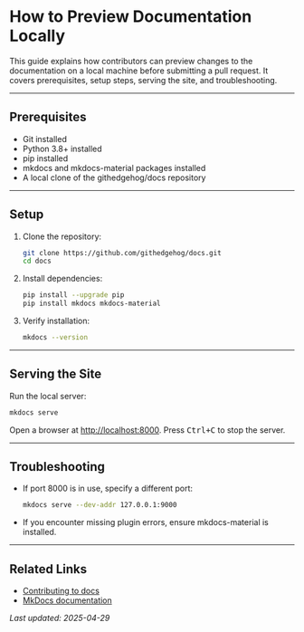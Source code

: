 # How to Preview Documentation Locally

This guide explains how contributors can preview changes to the documentation on a local machine before submitting a pull request. It covers prerequisites, setup steps, serving the site, and troubleshooting.

---

## Prerequisites

- Git installed
- Python 3.8+ installed
- pip installed
- mkdocs and mkdocs-material packages installed
- A local clone of the githedgehog/docs repository

---

## Setup

1. Clone the repository:
   ```zsh
   git clone https://github.com/githedgehog/docs.git
   cd docs
   ```
2. Install dependencies:
   ```zsh
   pip install --upgrade pip
   pip install mkdocs mkdocs-material
   ```
3. Verify installation:
   ```zsh
   mkdocs --version
   ```

---

## Serving the Site

Run the local server:
```zsh
mkdocs serve
```
Open a browser at <http://localhost:8000>.
Press <kbd>Ctrl+C</kbd> to stop the server.

---

## Troubleshooting

- If port 8000 is in use, specify a different port:
  ```zsh
  mkdocs serve --dev-addr 127.0.0.1:9000
  ```
- If you encounter missing plugin errors, ensure mkdocs-material is installed.

---

## Related Links

- [Contributing to docs](../contribute/docs.md)
- [MkDocs documentation](https://www.mkdocs.org/)

_Last updated: 2025-04-29_
